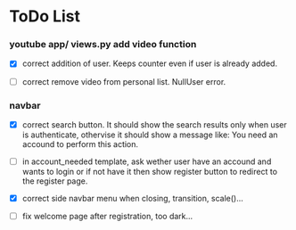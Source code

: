 # ToDo List

### **youtube app/ views.py add video function**

- [x] correct addition of user. Keeps counter even if user is already added.
- [ ] correct remove video from personal list. NullUser error.


### **navbar**
- [x] correct search button. It should show the search results only when user is authenticate, othervise it should show a message like: You need an accound to perform this action.

- [ ] in account_needed template, ask wether user have an accound and wants to login or if not have it then show register button to redirect to the register page.

- [x] correct side navbar menu when closing, transition, scale()...

- [ ] fix welcome page after registration, too dark...

